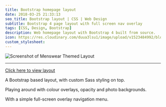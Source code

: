 ```yaml
---
title: Bootstrap homepage layout
date: 2018-03-25 21:33:13
seo_title: Bootstrap layout | CSS | Web Design
subtitle: Bootstrap 4 page layout with full screen nav overlay
tags: [CSS, Design, Bootstrap]
description: Web homepage layout with Bootstrap 4 built from source.
icon: https://res.cloudinary.com/duua3lsu1/image/upload/v1523484992/blog/menswear-thumbnail.png
custom_stylesheet:
---
```


![Screenshot of Menswear Themed Layout](https://res.cloudinary.com/duua3lsu1/image/upload/v1522010963/blog/menswear-screenshot.jpg)

<hr />

[Click here to view layout](http://theme-sandbox.herokuapp.com/menswear "Link to menswear layout theme")

A Bootstrap based layout, with custom Sass styling on top.

Playing around with colour overlays, opacity and photo backgrounds.

With a simple full-screen overlay navigation menu.
